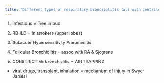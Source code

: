 ```yaml
---
title: "Different types of respiratory bronchiolitis (all with centrilobular ground glass nodules and usually air trapping)?"
---
```

1. Infectious = Tree in bud
2. RB-ILD = in smokers (upper lobes)
3. Subacute Hypersensitivity Pneumonitis
4. Follicular Bronchiolitis = assoc with RA &amp; Sjogrens

5. CONSTRICTIVE bronchiolitis = AIR TRAPPING
- viral, drugs, transplant, inhalation = mechanism of injury in Swyer James!

